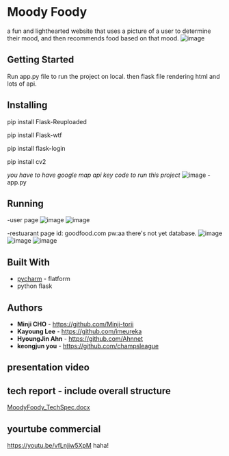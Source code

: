 # Moody Foody

a fun and lighthearted website that uses a picture of a user to determine their mood, and then recommends food based on that mood. ![image](https://user-images.githubusercontent.com/83347874/217909466-0277a26f-fe97-4e12-b8a2-60355a6fd3bb.png)


## Getting Started

Run app.py file to run the project on local. then flask file rendering html and lots of api.


## Installing

pip install Flask-Reuploaded

pip install Flask-wtf

pip install flask-login

pip install cv2

*you have to have google map api key code to run this project*
![image](https://user-images.githubusercontent.com/83347874/217912462-7b514503-a1b2-4ecc-a597-efb0817f8de7.png)
-app.py


## Running

-user page
![image](https://user-images.githubusercontent.com/83347874/217913207-125d5899-0012-46ca-81c3-c19d56a937f0.png)
![image](https://user-images.githubusercontent.com/83347874/217913227-5ff430f5-92b1-4bc0-980a-16108267a7f2.png)


-restuarant page
id: goodfood.com pw:aa
there's not yet database.
![image](https://user-images.githubusercontent.com/83347874/217912795-83ba2e6c-5a60-460c-88a2-ebd710180236.png)
![image](https://user-images.githubusercontent.com/83347874/217912879-e8e93630-7cbd-424d-b567-4bb5b277f851.png)
![image](https://user-images.githubusercontent.com/83347874/217912960-e901c8ed-160b-4bc5-af4f-59709d895fa6.png)



## Built With

* [pycharm](https://www.jetbrains.com/pycharm/) - flatform
* python flask

## Authors

* **Minji CHO** - https://github.com/Minji-torii
* **Kayoung Lee** - https://github.com/imeureka
* **HyoungJin Ahn** - https://github.com/Ahnnet
* **keongjun you** - https://github.com/champsleague

## presentation video



## tech report - include overall structure

[MoodyFoody_TechSpec.docx](https://github.com/Minji-torii/flaskProject/files/10700807/MoodyFoody_TechSpec.docx)


## yourtube commercial 

https://youtu.be/vfLnjiw5XpM
haha!




